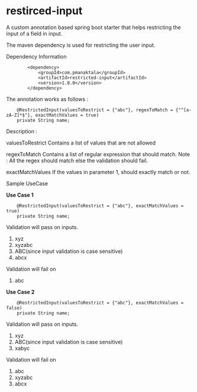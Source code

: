 # restirced-input
A custom annotation based spring boot starter that helps restricting the input of a field in input.

The maven dependency is used for restricting the user input. 


Dependency Information

```
        <dependency>
            <groupId>com.pmanaktala</groupId>
            <artifactId>restricted-input</artifactId>
            <version>1.0.0</version>
        </dependency>
```

The annotation works as follows : 

```
    @RestrictedInput(valuesToRestrict = {"abc"}, regexToMatch = {"^[a-zA-Z]*$"}, exactMatchValues = true)
    private String name;
```

Description : 

valuesToRestrict 
Contains a list of values that are not allowed

regexToMatch 
Contains a list of regular expression that should match. 
Note : All the regex should match else the validation should fail.

exactMatchValues
If the values in parameter 1, should exactly match or not.

Sample UseCase 

**Use Case 1**

```
    @RestrictedInput(valuesToRestrict = {"abc"}, exactMatchValues = true)
    private String name;
```

Validation will pass on inputs.

1. xyz
2. xyzabc
3. ABC(since input validation is case sensitive)
4. abcx

Validation will fail on

1. abc

**Use Case 2**

```
    @RestrictedInput(valuesToRestrict = {"abc"}, exactMatchValues = false)
    private String name;
```

Validation will pass on inputs.

1. xyz
2. ABC(since input validation is case sensitive)
3. xabyc

Validation will fail on

1. abc
2. xyzabc
3. abcx
